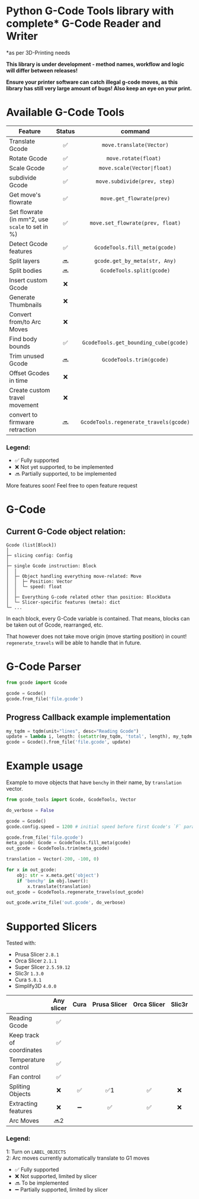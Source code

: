 # Python G-Code Tools library with complete* G-Code Reader and Writer

\*as per 3D-Printing needs


**This library is under development - method names, workflow and logic will differ between releases!**

**Ensure your printer software can catch illegal g-code moves, as this library has still very large amount of bugs! Also keep an eye on your print.**


# Available G-Code Tools

| Feature                                              | Status |                command                 |
| ---------------------------------------------------- | :----: | :------------------------------------: |
| Translate Gcode                                      |   ✅   |       `move.translate(Vector)`        |
| Rotate Gcode                                         |   ✅   |         `move.rotate(float) `         |
| Scale Gcode                                          |   ✅   |      `move.scale(Vector\|float)`      |
| subdivide Gcode                                      |   ✅   |     `move.subdivide(prev, step)`      |
| Get move's flowrate                                  |   ✅   |       `move.get_flowrate(prev)`       |
| Set flowrate <br> (in mm^2, use `scale` to set in %) |   ✅   |   `move.set_flowrate(prev, float)`    |
| Detect Gcode features                                |   ✅   |     `GcodeTools.fill_meta(gcode)`      |
| Split layers                                         |  🔜   |     `gcode.get_by_meta(str, Any)`      |
| Split bodies                                         |  🔜   |       `GcodeTools.split(gcode)`        |
| Insert custom Gcode                                  |   ❌   |                                        |
| Generate Thumbnails                                  |   ❌   |                                        |
| Convert from/to Arc Moves                            |   ❌   |                                        |
| Find body bounds                                     |   ✅   | `GcodeTools.get_bounding_cube(gcode)`  |
| Trim unused Gcode                                    |  🔜   |        `GcodeTools.trim(gcode)`        |
| Offset Gcodes in time                                |   ❌   |                                        |
| Create custom travel movement                        |   ❌   |                                        |
| convert to firmware retraction                       |  🔜   | `GcodeTools.regenerate_travels(gcode)` |


### Legend:

- ✅ Fully supported
- ❌ Not yet supported, to be implemented
- 🔜 Partially supported, to be implemented

More features soon! Feel free to open feature request


# G-Code

## Current G-Code object relation:
```
Gcode (list[Block])
│
├─ slicing config: Config
│
├─ single Gcode instruction: Block
│  │
│  ├─ Object handling everything move-related: Move
│  │  ├─ Position: Vector
│  │  └─ speed: float
│  │
│  ├─ Everything G-code related other than position: BlockData
│  └─ Slicer-specific features (meta): dict
└─ ...
```

In each block, every G-Code variable is contained. That means, blocks can be taken out of Gcode, rearranged, etc.

That however does not take move origin (move starting position) in count! `regenerate_travels` will be able to handle that in future.


# G-Code Parser

```py
from gcode import Gcode

gcode = Gcode()
gcode.from_file('file.gcode')
```

## Progress Callback example implementation

```py
my_tqdm = tqdm(unit="lines", desc="Reading Gcode")
update = lambda i, length: (setattr(my_tqdm, 'total', length), my_tqdm.update(1))
gcode = Gcode().from_file('file.gcode', update)
```


# Example usage

Example to move objects that have `benchy` in their name, by `translation` vector.
```py
from gcode_tools import Gcode, GcodeTools, Vector

do_verbose = False

gcode = Gcode()
gcode.config.speed = 1200 # initial speed before first Gcode's `F` parameter

gcode.from_file('file.gcode')
meta_gcode: Gcode = GcodeTools.fill_meta(gcode)
out_gcode = GcodeTools.trim(meta_gcode)

translation = Vector(-200, -100, 0)

for x in out_gcode:
    obj: str = x.meta.get('object')
    if 'benchy' in obj.lower():
        x.translate(translation)
out_gcode = GcodeTools.regenerate_travels(out_gcode)

out_gcode.write_file('out.gcode', do_verbose)
```


# Supported Slicers

Tested with:
- Prusa Slicer `2.8.1`
- Orca Slicer `2.1.1`
- Super Slicer `2.5.59.12`
- Slic3r `1.3.0`
- Cura `5.8.1`
- Simplify3D `4.0.0`


|                           | Any slicer | Cura | Prusa&nbsp;Slicer | Orca&nbsp;Slicer | Slic3r | Super&nbsp;Slicer | Simplify3D |
| ------------------------- | :--------: | :--: | :---------------: | :--------------: | :----: | :---------------: | :--------: |
| Reading Gcode             |     ✅     |      |                   |                  |        |                   |            |
| Keep track of coordinates |     ✅     |      |                   |                  |        |                   |            |
| Temperature control       |     ✅     |      |                   |                  |        |                   |            |
| Fan control               |     ✅     |      |                   |                  |        |                   |            |
| Spliting Objects          |     ❌     |  ✅  |       ✅1       |        ✅        |   ❌   |        ✅         |     ✅     |
| Extracting features       |     ❌     |  ➖  |        ✅         |        ✅        |   ❌   |        🔜         |     ✅     |
| Arc Moves                 |   🔜2    |      |                   |                  |        |                   |            |


### Legend:

1: Turn on `LABEL_OBJECTS`\
2: Arc moves currently automatically translate to G1 moves

- ✅ Fully supported
- ❌ Not supported, limited by slicer
- 🔜 To be implemented
- ➖ Partially supported, limited by slicer
